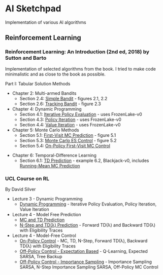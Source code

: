 # AI Sketchpad

Implementation of various AI algorithms

## Reinforcement Learning

### Reinforcement Learning: An Introduction (2nd ed, 2018) by Sutton and Barto

Implementation of selected algorithms from the book. I tried to make code minimalistic and as close to the book as possible.

Part I: Tabular Solution Methods
* Chapter 2: Multi-armed Bandits
  * Section 2.4: [Simple Bandit](RL_An_Introduction_2018/0204_Simple_Bandit.html) - figures 2.1, 2.2
  * Section 2.6: [Tracking Bandit](RL_An_Introduction_2018/0206_Tracking_Bandit.html) - figure 2.3
* Chapter 4: Dynamic Programming
  * Section 4.1: [Iterative Policy Evaluation](RL_An_Introduction_2018/0401_Iterative_Policy_Evaluation.html) - uses FrozenLake-v0
  * Section 4.3: [Policy Iteration](RL_An_Introduction_2018/0403_Policy_Iteration.html) - uses FrozenLake-v0
  * Section 4.4: [Value Iteration](RL_An_Introduction_2018/0404_Value_Iteration.html) - uses FrozenLake-v0
* Chapter 5: Monte Carlo Methods
  * Section 5.1: [First-Visit MC Prediction](RL_An_Introduction_2018/0501_First_Visit_MC_Prediction.html) - figure 5.1
  * Section 5.3: [Monte Carlo ES Control](RL_An_Introduction_2018/0503_Monte_Carlo_ES_Control.html) - figure 5.2
  * Section 5.4: [On-Policy First-Visit MC Control](RL_An_Introduction_2018/0504_On_Policy_First_Visit_MC_Control.html)
<!--  * Section 5.6: __TODO__ [Off-Policy MC Prediction](RL_An_Introduction_2018/0506_Off_Policy_MC_Prediction.html)  -->
<!--  * Section 5.7: __TODO__ [Off-Policy MC Control](RL_An_Introduction_2018/0507_Off_Policy_MC_Control.html) -->
* Chapter 6: Temporal-Difference Learning
  * Section 6.1: [TD Prediction](RL_An_Introduction_2018/0601_TD_Prediction.html) - example 6.2, Blackjack-v0, includes [Running-Mean MC Prediction](RL_An_Introduction_2018/0601_TD_Prediction.html#Right-figure) <!-- figure 6.2 -->

[//]: # (a)
[//]: # (Chapter 1: Tic-Tac-Toe)
[//]: # (2.7 UCB Bandit, fig 2.4)
[//]: # (2.8 Gradient Bandit, fig 2.5)
[//]: # (2.10 comparison, fig 2.6)

[//]: # (4.2, figure 4.1 - gridworld environment)
[//]: # (4.3, figure 4.2 - car rental env)
[//]: # (4.4, figure 4.3 - coin flip environment)

### UCL Course on RL
By David Silver
* Lecture 3 - Dynamic Programming
  * [Dynamic Programming](UCL_Course_on_RL/Lecture03_DP/DynamicProgramming.html) - Iterative Policy Evaluation, Policy Iteration, Value Iteration
* Lecture 4 - Model Free Prediction
  * [MC and TD Prediction](UCL_Course_on_RL/Lecture04_Pred/ModelFreePrediction_Part1.html)
  * [N-Step and TD(λ) Prediction](UCL_Course_on_RL/Lecture04_Pred/ModelFreePrediction_Part2.html) - Forward TD(λ) and Backward TD(λ) with Eligibility Traces
* Lecture 4 - Model-Free Control
  * [On-Policy Control](UCL_Course_on_RL/Lecture05_Ctrl/ModelFreeControl_Part1.html) - MC, TD, N-Step, Forward TD(λ), Backward TD(λ) with Eligibility Traces
  * [Off-Policy Control - Expectation Based](UCL_Course_on_RL/Lecture05_Ctrl/ModelFreeControl_Part2.html) - Q-Learning, Expected SARSA, Tree Backup
  * [Off-Policy Control - Importance Sampling](UCL_Course_on_RL/Lecture05_Ctrl/ModelFreeControl_Part3.html) - Importance Sampling SARSA, N-Step Importance Sampling SARSA, Off-Policy MC Control

